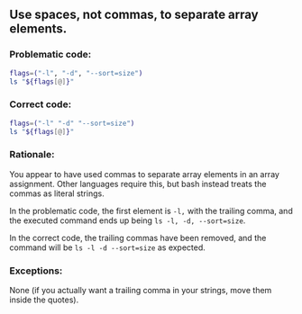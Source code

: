 ## Use spaces, not commas, to separate array elements.

### Problematic code:

```sh
flags=("-l", "-d", "--sort=size")
ls "${flags[@]}"
```

### Correct code:

```sh
flags=("-l" "-d" "--sort=size")
ls "${flags[@]}"
```
### Rationale:

You appear to have used commas to separate array elements in an array assignment. Other languages require this, but bash instead treats the commas as literal strings.

In the problematic code, the first element is `-l,` with the trailing comma, and the executed command ends up being `ls -l, -d, --sort=size`.

In the correct code, the trailing commas have been removed, and the command will be `ls -l -d --sort=size` as expected.

### Exceptions:

None (if you actually want a trailing comma in your strings, move them inside the quotes).